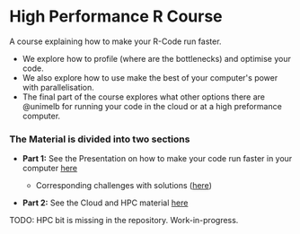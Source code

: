 # High Performance R Course

A course explaining how to make your R-Code run faster. 
* We explore how to profile (where are the bottlenecks) and optimise your code. 
* We also explore how to use make the best of your computer's power with parallelisation.
* The final part of the course explores what other options there are @unimelb for running your code in the cloud or at a high preformance computer.

### The Material is divided into two sections

* **Part 1:** See the Presentation on how to make your code run faster in your computer [here](https://resbaz.github.io/high-performance-r-course/Part1_Presentation.html)
    + Corresponding challenges with solutions ([here](https://resbaz.github.io/high-performance-r-course/Challenges.nb.html))


* **Part 2:** See the Cloud and HPC material [here](http://htmlpreview.github.io/?https://github.com/resbaz/high-performance-r-course/blob/master/Part2_HPC.html)

TODO: HPC bit is missing in the repository.
Work-in-progress.
